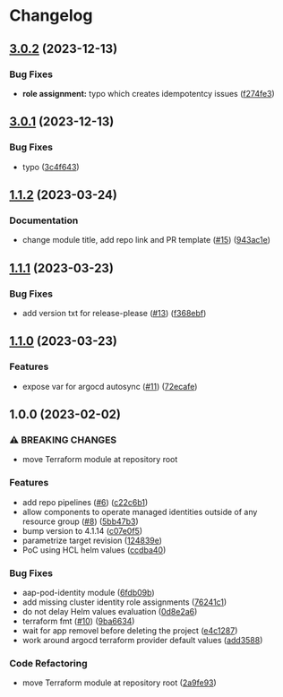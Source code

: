 # Changelog

## [3.0.2](https://github.com/camptocamp/devops-stack-module-aad-pod-identity/compare/v3.0.1...v3.0.2) (2023-12-13)


### Bug Fixes

* **role assignment:** typo which creates idempotentcy issues ([f274fe3](https://github.com/camptocamp/devops-stack-module-aad-pod-identity/commit/f274fe3a39d773c9de1b99cbacb2f7f7232649c2))

## [3.0.1](https://github.com/camptocamp/devops-stack-module-aad-pod-identity/compare/v3.0.0...v3.0.1) (2023-12-13)


### Bug Fixes

* typo ([3c4f643](https://github.com/camptocamp/devops-stack-module-aad-pod-identity/commit/3c4f643b66dde34d3b502130ece2590cd8fde4e2))

## [1.1.2](https://github.com/camptocamp/devops-stack-module-aad-pod-identity/compare/v1.1.1...v1.1.2) (2023-03-24)


### Documentation

* change module title, add repo link and PR template ([#15](https://github.com/camptocamp/devops-stack-module-aad-pod-identity/issues/15)) ([943ac1e](https://github.com/camptocamp/devops-stack-module-aad-pod-identity/commit/943ac1e06705560e929217fe17a8a1bd1dfef84f))

## [1.1.1](https://github.com/camptocamp/devops-stack-module-aad-pod-identity/compare/v1.1.0...v1.1.1) (2023-03-23)


### Bug Fixes

* add version txt for release-please ([#13](https://github.com/camptocamp/devops-stack-module-aad-pod-identity/issues/13)) ([f368ebf](https://github.com/camptocamp/devops-stack-module-aad-pod-identity/commit/f368ebf1203923ffbc2251ade9b856249eae2516))

## [1.1.0](https://github.com/camptocamp/devops-stack-module-aad-pod-identity/compare/v1.0.0...v1.1.0) (2023-03-23)


### Features

* expose var for argocd autosync ([#11](https://github.com/camptocamp/devops-stack-module-aad-pod-identity/issues/11)) ([72ecafe](https://github.com/camptocamp/devops-stack-module-aad-pod-identity/commit/72ecafe7bf1b808ccac41315788a160e9d11f5bf))

## 1.0.0 (2023-02-02)


### ⚠ BREAKING CHANGES

* move Terraform module at repository root

### Features

* add repo pipelines ([#6](https://github.com/camptocamp/devops-stack-module-aad-pod-identity/issues/6)) ([c22c6b1](https://github.com/camptocamp/devops-stack-module-aad-pod-identity/commit/c22c6b1d6c650630096f6158e0458a0817eca638))
* allow components to operate managed identities outside of any resource group ([#8](https://github.com/camptocamp/devops-stack-module-aad-pod-identity/issues/8)) ([5bb47b3](https://github.com/camptocamp/devops-stack-module-aad-pod-identity/commit/5bb47b3bee74ef37341d0503f07f177147750520))
* bump version to 4.1.14 ([c07e0f5](https://github.com/camptocamp/devops-stack-module-aad-pod-identity/commit/c07e0f5b4fb339a833a4493176f8a505138ecf71))
* parametrize target revision ([124839e](https://github.com/camptocamp/devops-stack-module-aad-pod-identity/commit/124839e489b013caff277f9431a69c8712e2b675))
* PoC using HCL helm values ([ccdba40](https://github.com/camptocamp/devops-stack-module-aad-pod-identity/commit/ccdba405fc6ecac4fc5ce7cc7f3358fdf9ec207b))


### Bug Fixes

* aap-pod-identity module ([6fdb09b](https://github.com/camptocamp/devops-stack-module-aad-pod-identity/commit/6fdb09bfc460cebee94b064661c137fbc2bbe5b1))
* add missing cluster identity role assignments ([76241c1](https://github.com/camptocamp/devops-stack-module-aad-pod-identity/commit/76241c1e38842b4351a44f9549430aff19068c0c))
* do not delay Helm values evaluation ([0d8e2a6](https://github.com/camptocamp/devops-stack-module-aad-pod-identity/commit/0d8e2a61580519e8f18b365486da5dc0bc0feb70))
* terraform fmt ([#10](https://github.com/camptocamp/devops-stack-module-aad-pod-identity/issues/10)) ([9ba6634](https://github.com/camptocamp/devops-stack-module-aad-pod-identity/commit/9ba66349e190857e0a162ffc2a69b3cca2d015c5))
* wait for app removel before deleting the project ([e4c1287](https://github.com/camptocamp/devops-stack-module-aad-pod-identity/commit/e4c12879ecae1a0445cd149788b195e4dbc88ed8))
* work around argocd terraform provider default values ([add3588](https://github.com/camptocamp/devops-stack-module-aad-pod-identity/commit/add35883a58a31f8c00506a7f2a7384c2b0a1a95))


### Code Refactoring

* move Terraform module at repository root ([2a9fe93](https://github.com/camptocamp/devops-stack-module-aad-pod-identity/commit/2a9fe93ccb46f1da26dd067f376d2f985fb4330f))

